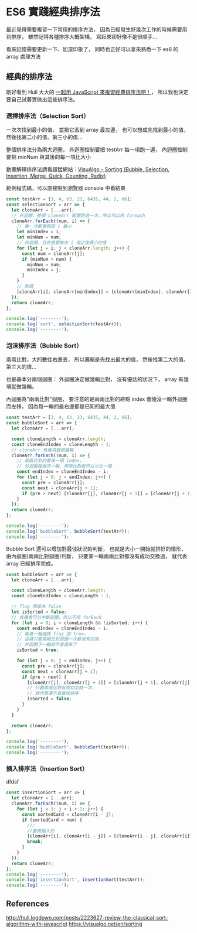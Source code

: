 # ES6 實踐經典排序法

最近覺得需要複習一下常用的排序方法，
因為已經發生好幾次工作的時候需要用到排序，
雖然記得各種排序大概架構，
寫起來卻好像不是很順手...

看來記憶需要更新一下、加深印象了，
同時也正好可以拿來熟悉一下 es6 的 array 處理方法

## 經典的排序法

剛好看到 Huli 大大的 [一起用 JavaScript 來複習經典排序法吧！](http://huli.logdown.com/posts/2223627-review-the-classical-sort-algorithm-with-javascript)，
所以我也決定要自己試著實做出這些排序法。

### 選擇排序法（Selection Sort）

一次次找到最小的值，
並把它丟到 array 最左邊，
也可以想成先找到最小的值，
然後找第二小的值、第三小的值...

整個排序法分為兩大迴圈，
外迴圈控制要把 testArr 每一項跑一遍，
內迴圈控制要把 minNum 與其後的每一項比大小

動畫解釋排序法請看超猛網站：[VisuAlgo - Sorting (Bubble, Selection, Insertion, Merge, Quick, Counting, Radix)](https://visualgo.net/en/sorting)



範例程式碼，可以直接貼到瀏覽器 console 中看結果

```javascript
const testArr = [3, 4, 63, 23, 6435, 44, 2, 66];
const selectionSort = arr => {
  let cloneArr = [...arr];
  // 外迴圈，整個 cloneArr 都要跑過一次，所以可以用 foreach
  cloneArr.forEach((num, i) => {
    // 每一次都會假設 i 最小
    let minIndex = i;
    let minNum = num;
    // 內迴圈，目的是要取出 i 項之後最小的值
    for (let j = i; j < cloneArr.length; j++) {
      const num = cloneArr[j];
      if (minNum > num) {
        minNum = num;
        minIndex = j;
      }
    }
    // 對調
    [cloneArr[i], cloneArr[minIndex]] = [cloneArr[minIndex], cloneArr[i]];
  });
  return cloneArr;
};

console.log('--------');
console.log('sort', selectionSort(testArr));
console.log('--------');

```

### 泡沫排序法（Bubble Sort）

兩兩比對，大的數往右邊丟，
所以邏輯是先找出最大的值，
然後找第二大的值、第三大的值...

也是基本分兩個迴圈：
外迴圈決定做幾輪比對，
沒有優話的狀況下，
array 有幾項就做幾輪。

內迴圈為"兩兩比對"迴圈，
要注意的是兩兩比對的終點 index 會隨沒一輪外迴圈而左移，
因為每一輪的最右邊都是已知的最大值

```javascript
const testArr = [3, 4, 63, 23, 6435, 44, 2, 66];
const bubbleSort = arr => {
  let cloneArr = [...arr];

  const cloneLength = cloneArr.length;
  const cloneEndIndex = cloneLength - 1;
  // cloneArr 有幾項就做幾輪
  cloneArr.forEach((num, i) => {
    // 兩兩比對的最後一個 index，
    // 外迴圈每做完一輪，兩兩比對就可以少比一個
    const endIndex = cloneEndIndex - i;
    for (let j = 0; j < endIndex; j++) {
      const pre = cloneArr[j];
      const next = cloneArr[j + 1];
      if (pre > next) [cloneArr[j], cloneArr[j + 1]] = [cloneArr[j + 1], cloneArr[j]];
    }
  });
  return cloneArr;
};

console.log('--------');
console.log('bubbleSort', bubbleSort(testArr));
console.log('--------');
```

Bubble Sort 還可以增加對最佳狀況的判斷，
也就是大小一開始就排好的情形，
由內迴圈(兩兩比對迴圈)判斷，
只要某一輪兩兩比對都沒有成功交換過，
就代表 array 已經排序完成。

```javascript
const bubbleSort = arr => {
  let cloneArr = [...arr];

  const cloneLength = cloneArr.length;
  const cloneEndIndex = cloneLength - 1;

  // flag 預設為 false
  let isSorted = false;
  // 有機會可以中斷迴圈，所以不用 forEach
  for (let i = 0; i < cloneLength && !isSorted; i++) {
    const endIndex = cloneEndIndex - i;
    // 每進一輪就將 flag 設 true，
    // 這樣只要兩兩比對迴圈一次都沒有交換，
    // 外迴圈下一輪就不會進來了
    isSorted = true;

    for (let j = 0; j < endIndex; j++) {
      const pre = cloneArr[j];
      const next = cloneArr[j + 1];
      if (pre > next) {
        [cloneArr[j], cloneArr[j + 1]] = [cloneArr[j + 1], cloneArr[j]];
        // 只要兩兩比對有成功交換一次，
        // 就代表還不是最佳排序
        isSorted = false;
      }
    }
  }

  return cloneArr;
};

console.log('--------');
console.log('bubbleSort', bubbleSort(testArr));
console.log('--------');
```

### 插入排序法（Insertion Sort）

dfdsf

```javascript
const insertionSort = arr => {
  let cloneArr = [...arr];
  cloneArr.forEach((num, i) => {
    for (let j = 1; j < i + 1; j++) {
      const sortedCard = cloneArr[i - j];
      if (sortedCard > num) {
        ///
        //要用插入的
        [cloneArr[i], cloneArr[i - j]] = [cloneArr[i - j], cloneArr[i]];
        break;
      }
    }
  });
  return cloneArr;
};
console.log('--------');
console.log('insertionSort', insertionSort(testArr));
console.log('--------');

```



## References

http://huli.logdown.com/posts/2223627-review-the-classical-sort-algorithm-with-javascript
https://visualgo.net/en/sorting